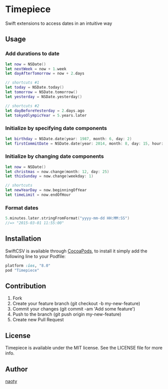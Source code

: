 # Timepiece

Swift extensions to access dates in an intuitive way

## Usage

### Add durations to date

```swift
let now = NSDate()
let nextWeek = now + 1.week
let dayAfterTomorrow = now + 2.days

// shortcuts #1
let today = NSDate.today()
let tomorrow = NSDate.tomorrow()
let yesterday = NSDate.yesterday()

// shortcuts #2
let dayBeforeYesterday = 2.days.ago
let tokyoOlympicYear = 5.years.later
```

### Initialize by specifying date components

```swift
let birthday = NSDate.date(year: 1987, month: 6, day: 2)
let firstCommitDate = NSDate.date(year: 2014, month: 8, day: 15, hour: 20, minute: 25, second: 43)
```

### Initialize by changing date components

```swift
let now = NSDate()
let christmas = now.change(month: 12, day: 25)
let thisSunday = now.change(weekday: 1)

// shortcuts
let newYearDay = now.beginningOfYear
let timeLimit = now.endOfHour
```

### Format dates

```swift
5.minutes.later.stringFromFormat("yyyy-mm-dd HH:MM:SS")
//=> "2015-03-01 11:55:00"
```

## Installation

SwiftCSV is available through [CocoaPods](http://cocoapods.org), to install it simply add the following line to your Podfile:

```ruby
platform :ios, "8.0"
pod "Timepiece"
```

## Contribution

1. Fork
2. Create your feature branch (git checkout -b my-new-feature)
3. Commit your changes (git commit -am 'Add some feature')
4. Push to the branch (git push origin my-new-feature)
5. Create new Pull Request

## License

Timepiece is available under the MIT license. See the LICENSE file for more info.

## Author

[naoty](https://github.com/naoty)
